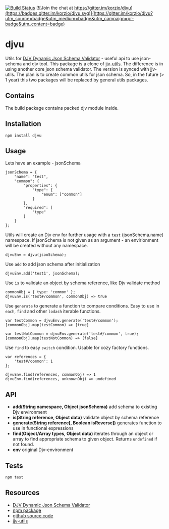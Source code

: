 [![Build Status](https://travis-ci.org/korzio/djvu.svg?branch=master)](https://travis-ci.org/korzio/djvu)
[![Join the chat at https://gitter.im/korzio/djvu](https://badges.gitter.im/korzio/djvu.svg)](https://gitter.im/korzio/djvu?utm_source=badge&utm_medium=badge&utm_campaign=pr-badge&utm_content=badge)

# djvu

Utils for [DJV Dynamic Json Schema Validator](https://github.com/korzio/djv) - useful api to use json-schema and djv tool.
This package is a clone of [jjv-utils](https://www.npmjs.com/package/jjv-utils). The difference is in using another core json schema validator. The version is synced with jjv-utils.
The plan is to create common utils for json schema. So, in the future (> 1 year) this two packages will be replaced by general utils packages.

## Contains

The build package contains packed djv module inside.

## Installation

  `npm install djvu`

## Usage

Lets have an example - jsonSchema

```
jsonSchema = {
    "name": "test",
    "common": {
        "properties": {
            "type": {
                "enum": ["common"]
            }
        },
        "required": [
            "type"
        ]
    }
};
```

Utils will create an Djv env for further usage with a `test` (jsonSchema.name) namespace. If jsonSchema is not given as an argument - an envirionment will be created without any namespace.
```
djvuEnv = djvu(jsonSchema);
```

Use `add` to add json schema after initialization
```
djvuEnv.add('test1', jsonSchema);
```

Use `is` to validate an object by schema reference, like Djv validate method
```
commonObj = { type: 'common' };
djvuEnv.is('test#/common', commonObj) => true
```
Use `generate` to generate a function to compare conditions. Easy to use in `each`, `find` and other `lodash` iterable functions.
```
var testCommon = djvuEnv.generate('test#/common');
[commonObj].map(testCommon) => [true]

var testNotCommon = djvuEnv.generate('test#/common', true);
[commonObj].map(testNotCommon) => [false]
```

Use `find` to easy `switch` condition. Usable for cozy factory functions.
```
var references = {
    'test#/common': 1
};

djvuEnv.find(references, commonObj) => 1
djvuEnv.find(references, unknownObj) => undefined
```

## API

- **add(String namespace, Object jsonSchema)** add schema to existing Djv environment
- **is(String reference, Object data)** validate object by schema reference
- **generate(String reference[, Boolean isReverse])** generates function to use in functional expressions
- **find(Object/Array types, Object data)** iterates through an object or array to find appropriate schema to given object. Returns `undefined` if not found.
- **env** original Djv-environment

## Tests

  `npm test`

## Resources

- [DJV Dynamic Json Schema Validator](https://github.com/korzio/djv)
- [npm package](https://www.npmjs.com/package/djvu)
- [github source code](https://github.com/korzio/djvu)
- [jjv-utils](https://www.npmjs.com/package/jjv-utils)